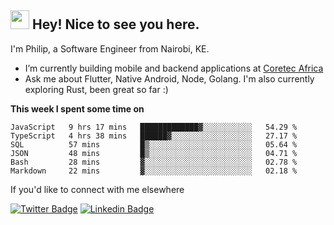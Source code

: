 <h2><img src="https://slackmojis.com/emojis/3643-cool-doge/download" width="30"/> Hey! Nice to see you here.</h2>

<p>I'm Philip, a Software Engineer from Nairobi, KE. 

- I’m currently building mobile and backend applications at [Coretec Africa](https://coretecafrica.com/)</br>
- Ask me about Flutter, Native Android, Node, Golang. I'm also currently exploring Rust, been great so far :)</p>

**This week I spent some time on**
<!--START_SECTION:waka-->

```text
JavaScript   9 hrs 17 mins   █████████████▓░░░░░░░░░░░   54.29 %
TypeScript   4 hrs 38 mins   ██████▓░░░░░░░░░░░░░░░░░░   27.17 %
SQL          57 mins         █▒░░░░░░░░░░░░░░░░░░░░░░░   05.64 %
JSON         48 mins         █▒░░░░░░░░░░░░░░░░░░░░░░░   04.71 %
Bash         28 mins         ▓░░░░░░░░░░░░░░░░░░░░░░░░   02.78 %
Markdown     22 mins         ▓░░░░░░░░░░░░░░░░░░░░░░░░   02.18 %
```

<!--END_SECTION:waka-->

If you'd like to connect with me elsewhere

[![Twitter Badge](https://img.shields.io/badge/-Twitter-1ca0f1?style=flat-square&labelColor=1ca0f1&logo=twitter&logoColor=white&link=https://twitter.com/_diogorodrigues)](https://twitter.com/kimathiphil)  [![Linkedin Badge](https://img.shields.io/badge/-LinkedIn-blue?style=flat-square&logo=Linkedin&logoColor=white&link=https://www.linkedin.com/in/philip-kimathi-2604a9114/)](https://www.linkedin.com/in/philip-kimathi-2604a9114/)
